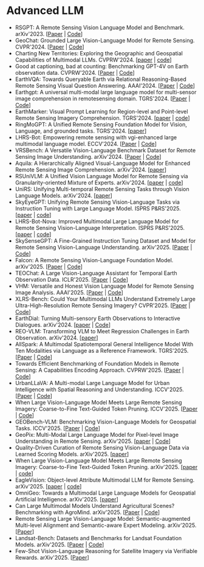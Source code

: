 # Advanced LLM

- RSGPT: A Remote Sensing Vision Language Model and Benchmark. arXiv'2023. [[Paper](https://arxiv.org/abs/2307.15266) | [Code](https://github.com/Lavender105/RSGPT)]
- GeoChat: Grounded Large Vision-Language Model for Remote Sensing. CVPR'2024. [[Paper](https://arxiv.org/abs/2311.15826) | [Code](https://github.com/mbzuai-oryx/GeoChat)]
- Charting New Territories: Exploring the Geographic and Geospatial Capabilities of Multimodal LLMs. CVPRW'2024. [[paper](https://arxiv.org/abs/2311.14656) | [code](https://github.com/jonathan-roberts1/charting-new-territories)]
- Good at captioning, bad at counting: Benchmarking GPT-4V on Earth observation data. CVPRW'2024. [[Paper](https://arxiv.org/abs/2401.17600) | [Code](https://vleo.danielz.ch/)]
- EarthVQA: Towards Queryable Earth via Relational Reasoning-Based Remote Sensing Visual Question Answering. AAAI'2024. [[Paper](https://ojs.aaai.org/index.php/AAAI/article/view/28357) | [Code](https://github.com/Junjue-Wang/EarthVQA)]
- Earthgpt: A universal multi-modal large language model for multi-sensor image comprehension in remotesensing domain. TGRS'2024. [[Paper](https://arxiv.org/abs/2401.16822) | [Code](https://github.com/wivizhang/EarthGPT)]
- EarthMarker: Visual Prompt Learning for Region-level and Point-level Remote Sensing Imagery Comprehension. TGRS'2024. [[paper](https://arxiv.org/abs/2407.13596) | [code](https://github.com/wivizhang/EarthMarker)]
- RingMoGPT: A Unified Remote Sensing Foundation Model for Vision, Language, and grounded tasks. TGRS'2024. [[paper](https://ieeexplore.ieee.org/stamp/stamp.jsp?tp=&arnumber=10777289)]
- LHRS-Bot: Empowering remote sensing with vgi-enhanced large multimodal language model. ECCV'2024. [[Paper](https://arxiv.org/abs/2402.02544) | [Code](https://github.com/NJU-LHRS/LHRS-Bot)]
- VRSBench: A Versatile Vision-Language Benchmark Dataset for Remote Sensing Image Understanding. arXiv'2024. [[Paper](https://arxiv.org/abs/2406.12384) | [Code](https://vrsbench.github.io/)]
- Aquila: A Hierarchically Aligned Visual-Language Model for Enhanced Remote Sensing Image Comprehension. arXiv'2024. [[paper](https://arxiv.org/pdf/2411.06074)]
- RSUniVLM: A Unified Vision Language Model for Remote Sensing via Granularity-oriented Mixture of Experts. arXiv'2024. [[paper](https://arxiv.org/abs/2412.05679) | [code](https://github.com/xuliu-cyber/RSUniVLM)]
- UniRS: Unifying Multi-temporal Remote Sensing Tasks through Vision Language Models. arXiv'2024. [[paper](https://arxiv.org/abs/2412.20742)]
- SkyEyeGPT: Unifying Remote Sensing Vision-Language Tasks via Instruction Tuning with Large Language Model. ISPRS P&RS'2025. [[paper](https://arxiv.org/abs/2401.09712) | [code](https://github.com/ZhanYang-nwpu/SkyEyeGPT)]
- LHRS-Bot-Nova: Improved Multimodal Large Language Model for Remote Sensing Vision-Language Interpretation. ISPRS P&RS'2025. [[paper](https://arxiv.org/pdf/2411.09301) | [code](https://github.com/NJU-LHRS/LHRS-Bot)]
- SkySenseGPT: A Fine-Grained Instruction Tuning Dataset and Model for Remote Sensing Vision-Language Understanding. arXiv'2025. [[Paper](https://arxiv.org/abs/2406.10100) | [Code](https://github.com/Luo-Z13/SkySenseGPT)]
- Falcon: A Remote Sensing Vision-Language Foundation Model. arXiv'2025. [[Paper](https://arxiv.org/abs/2503.11070) | [Code](https://github.com/TianHuiLab/Falcon)]
- TEOChat: A Large Vision-Language Assistant for Temporal Earth Observation Data. ICLR'2025. [[Paper](https://arxiv.org/abs/2410.06234) | [Code](https://github.com/ermongroup/TEOChat)]
- VHM: Versatile and Honest Vision Language Model for Remote Sensing Image Analysis. AAAI'2025. [[Paper](https://arxiv.org/abs/2403.20213v4) | [Code](https://github.com/opendatalab/VHM)]
- XLRS-Bench: Could Your Multimodal LLMs Understand Extremely Large Ultra-High-Resolution Remote Sensing Imagery? CVPR'2025. [[Paper](https://arxiv.org/abs/2503.23771) | [Code](https://xlrs-bench.github.io/)]
- EarthDial: Turning Multi-sensory Earth Observations to Interactive Dialogues. arXiv'2024. [[paper](https://openaccess.thecvf.com/content/CVPR2025/html/Soni_EarthDial_Turning_Multi-sensory_Earth_Observations_to_Interactive_Dialogues_CVPR_2025_paper.html) | [Code](https://github.com/hiyamdebary/EarthDial)]
- REO-VLM: Transforming VLM to Meet Regression Challenges in Earth Observation. arXiv'2024. [[paper](https://arxiv.org/abs/2412.16583)]
- AllSpark: A Multimodal Spatiotemporal General Intelligence Model With Ten Modalities via Language as a Reference Framework. TGRS'2025. [[Paper](https://ieeexplore.ieee.org/abstract/document/10830573/) | [Code](https://github.com/GeoX-Lab/AllSpark)]
- Towards Efficient Benchmarking of Foundation Models in Remote Sensing: A Capabilities Encoding Approach. CVPRW'2025. [[Paper](https://openaccess.thecvf.com/content/CVPR2025W/MORSE/html/Adorni_Towards_Efficient_Benchmarking_of_Foundation_Models_in_Remote_Sensing_A_CVPRW_2025_paper.html) | [Code](https://github.com/pierreadorni/capabilities-encoding)]
- UrbanLLaVA: A Multi-modal Large Language Model for Urban Intelligence with Spatial Reasoning and Understanding. ICCV'2025. [[Paper](https://arxiv.org/abs/2506.23219) | [Code](https://github.com/tsinghua-fib-lab/UrbanLLaVA)]
- When Large Vision-Language Model Meets Large Remote Sensing Imagery: Coarse-to-Fine Text-Guided Token Pruning. ICCV'2025. [[Paper](https://arxiv.org/abs/2503.07588) | [Code](https://github.com/VisionXLab/LRS-VQA)]
- GEOBench-VLM: Benchmarking Vision-Language Models for Geospatial Tasks. ICCV'2025. [[Paper](https://arxiv.org/abs/2411.19325) | [Code](https://github.com/The-AI-Alliance/GEO-Bench-VLM)]
- GeoPix: Multi-Modal Large Language Model for Pixel-level Image Understanding in Remote Sensing. arXiv'2025. [[paper](https://arxiv.org/abs/2501.06828) | [Code](https://github.com/Norman-Ou/GeoPix)]
- Quality-Driven Curation of Remote Sensing Vision-Language Data via Learned Scoring Models. arXiv'2025. [[paper](https://arxiv.org/abs/2503.00743)]
- When Large Vision-Language Model Meets Large Remote Sensing Imagery: Coarse-to-Fine Text-Guided Token Pruning. arXiv'2025. [[paper](https://arxiv.org/abs/2503.07588) | [code](https://github.com/VisionXLab/LRS-VQA)]
- EagleVision: Object-level Attribute Multimodal LLM for Remote Sensing. arXiv'2025. [[paper](https://arxiv.org/abs/2503.23330) | [code](https://github.com/XiangTodayEatsWhat/EagleVision)]
- OmniGeo: Towards a Multimodal Large Language Models for Geospatial Artificial Intelligence. arXiv'2025. [[paper](https://arxiv.org/abs/2503.16326)]
- Can Large Multimodal Models Understand Agricultural Scenes? Benchmarking with AgroMind. arXiv'2025. [[Paper](https://arxiv.org/abs/2505.12207) | [Code](https://github.com/rssysu/AgroMind)]
- Remote Sensing Large Vision-Language Model: Semantic-augmented Multi-level Alignment and Semantic-aware Expert Modeling. arXiv'2025. [[Paper](https://arxiv.org/abs/2506.21863)]
- Landsat-Bench: Datasets and Benchmarks for Landsat Foundation Models. arXiv'2025. [[Paper](https://arxiv.org/abs/2506.08780) | [Code](https://github.com/isaaccorley/landsatbench)]
- Few-Shot Vision-Language Reasoning for Satellite Imagery via Verifiable Rewards. arXiv'2025. [[Paper](https://arxiv.org/abs/2507.21745)]
